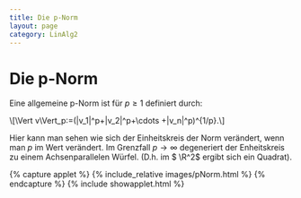 ```yaml
---
title: Die p-Norm
layout: page
category: LinAlg2
---
```


# Die p-Norm

Eine allgemeine p-Norm ist für $p\geq 1$ definiert durch:

\\[\Vert v\Vert_p:=(\|v_1\|^p+\|v_2\|^p+\cdots +\|v_n\|^p)^{1/p}.\\]

Hier kann man sehen wie sich der Einheitskreis der Norm verändert,
wenn man $p$ im Wert verändert. Im Grenzfall $p\to \infty$
degeneriert der Enheitskreis zu einem Achsenparallelen Würfel. (D.h. im $ \R^2$ ergibt sich ein Quadrat).

{% capture applet %} {% include_relative images/pNorm.html %} {% endcapture %}
{% include showapplet.html %}
